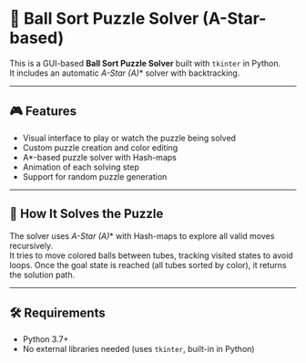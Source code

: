 # 🧪 Ball Sort Puzzle Solver (A-Star-based)

This is a GUI-based **Ball Sort Puzzle Solver** built with `tkinter` in Python.  
It includes an automatic **A-Star (A*)** solver with backtracking.

---

## 🎮 Features

- Visual interface to play or watch the puzzle being solved
- Custom puzzle creation and color editing
- A*-based puzzle solver with Hash-maps
- Animation of each solving step
- Support for random puzzle generation

---

## 🧠 How It Solves the Puzzle

The solver uses **A-Star (A*)** with Hash-maps to explore all valid moves recursively.  
It tries to move colored balls between tubes, tracking visited states to avoid loops. Once the goal state is reached (all tubes sorted by color), it returns the solution path.

---

## 🛠️ Requirements

- Python 3.7+
- No external libraries needed (uses `tkinter`, built-in in Python)
